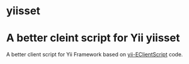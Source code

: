 yiisset
=======

A better cleint script for Yii
yiisset
=======

A better client script for Yii Framework based on [yii-EClientScript](https://github.com/muayyad-alsadi/yii-EClientScript) code.